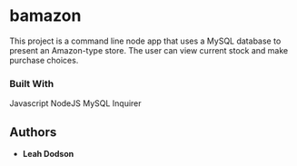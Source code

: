 # bamazon

This project is a command line node app that uses a MySQL database to present an Amazon-type store. The user can view current stock and make purchase choices.

### Built With

Javascript
NodeJS
MySQL
Inquirer

## Authors

-   **Leah Dodson**
